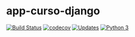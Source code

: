 # app-curso-django

[![Build Status](https://travis-ci.com/jona04/app-curso-django.svg?branch=master)](https://travis-ci.com/jona04/app-curso-django)
[![codecov](https://codecov.io/gh/jona04/app-curso-django/branch/master/graph/badge.svg)](https://codecov.io/gh/jona04/app-curso-django)
[![Updates](https://pyup.io/repos/github/jona04/app-curso-django/shield.svg)](https://pyup.io/repos/github/jona04/app-curso-django/)
[![Python 3](https://pyup.io/repos/github/jona04/app-curso-django/python-3-shield.svg)](https://pyup.io/repos/github/jona04/app-curso-django/)